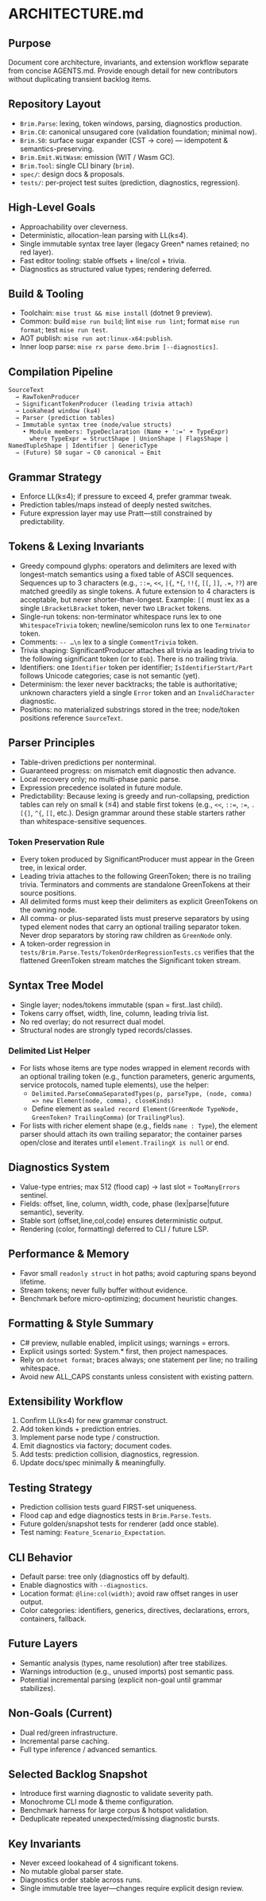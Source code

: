 # ARCHITECTURE.md

## Purpose
Document core architecture, invariants, and extension workflow separate from concise AGENTS.md. Provide enough detail for new contributors without duplicating transient backlog items.

## Repository Layout
- `Brim.Parse`: lexing, token windows, parsing, diagnostics production.
- `Brim.C0`: canonical unsugared core (validation foundation; minimal now).
- `Brim.S0`: surface sugar expander (CST → core) — idempotent & semantics-preserving.
- `Brim.Emit.WitWasm`: emission (WIT / Wasm GC).
- `Brim.Tool`: single CLI binary (`brim`).
- `spec/`: design docs & proposals.
- `tests/`: per-project test suites (prediction, diagnostics, regression).

## High-Level Goals
- Approachability over cleverness.
- Deterministic, allocation-lean parsing with LL(k≤4).
- Single immutable syntax tree layer (legacy Green* names retained; no red layer).
- Fast editor tooling: stable offsets + line/col + trivia.
- Diagnostics as structured value types; rendering deferred.

## Build & Tooling
- Toolchain: `mise trust && mise install` (dotnet 9 preview).
- Common: build `mise run build`; lint `mise run lint`; format `mise run format`; test `mise run test`.
- AOT publish: `mise run aot:linux-x64:publish`.
- Inner loop parse: `mise rx parse demo.brim [--diagnostics]`.

## Compilation Pipeline
```
SourceText
  → RawTokenProducer
  → SignificantTokenProducer (leading trivia attach)
  → Lookahead window (k≤4)
  → Parser (prediction tables)
  → Immutable syntax tree (node/value structs)
    • Module members: TypeDeclaration (Name + ':=' + TypeExpr)
      where TypeExpr = StructShape | UnionShape | FlagsShape | NamedTupleShape | Identifier | GenericType
  → (Future) S0 sugar → C0 canonical → Emit
```

## Grammar Strategy
- Enforce LL(k≤4); if pressure to exceed 4, prefer grammar tweak.
- Prediction tables/maps instead of deeply nested switches.
- Future expression layer may use Pratt—still constrained by predictability.

## Tokens & Lexing Invariants
- Greedy compound glyphs: operators and delimiters are lexed with longest-match semantics using a fixed table of ASCII sequences. Sequences up to 3 characters (e.g., `::=`, `<<`, `|{`, `*{`, `!!{`, `[[`, `]]`, `.=`, `??`) are matched greedily as single tokens. A future extension to 4 characters is acceptable, but never shorter-than-longest. Example: `[[` must lex as a single `LBracketLBracket` token, never two `LBracket` tokens.
- Single-run tokens: non-terminator whitespace runs lex to one `WhitespaceTrivia` token; newline/semicolon runs lex to one `Terminator` token.
- Comments: `-- …\n` lex to a single `CommentTrivia` token.
- Trivia shaping: SignificantProducer attaches all trivia as leading trivia to the following significant token (or to `Eob`). There is no trailing trivia.
- Identifiers: one `Identifier` token per identifier; `IsIdentifierStart/Part` follows Unicode categories; case is not semantic (yet).
- Determinism: the lexer never backtracks; the table is authoritative; unknown characters yield a single `Error` token and an `InvalidCharacter` diagnostic.
- Positions: no materialized substrings stored in the tree; node/token positions reference `SourceText`.

## Parser Principles
- Table-driven predictions per nonterminal.
- Guaranteed progress: on mismatch emit diagnostic then advance.
- Local recovery only; no multi-phase panic parse.
- Expression precedence isolated in future module.
- Predictability: Because lexing is greedy and run-collapsing, prediction tables can rely on small k (≤4) and stable first tokens (e.g., `<<`, `::=`, `:=`, `.[{]`, `^{`, `[[`, etc.). Design grammar around these stable starters rather than whitespace-sensitive sequences.

### Token Preservation Rule
- Every token produced by SignificantProducer must appear in the Green tree, in lexical order.
- Leading trivia attaches to the following GreenToken; there is no trailing trivia. Terminators and comments are standalone GreenTokens at their source positions.
- All delimited forms must keep their delimiters as explicit GreenTokens on the owning node.
- All comma- or plus-separated lists must preserve separators by using typed element nodes that carry an optional trailing separator token. Never drop separators by storing raw children as `GreenNode` only.
- A token-order regression in `tests/Brim.Parse.Tests/TokenOrderRegressionTests.cs` verifies that the flattened GreenToken stream matches the Significant token stream.

## Syntax Tree Model
- Single layer; nodes/tokens immutable (span = first..last child).
- Tokens carry offset, width, line, column, leading trivia list.
- No red overlay; do not resurrect dual model.
- Structural nodes are strongly typed records/classes.

### Delimited List Helper
- For lists whose items are type nodes wrapped in element records with an optional trailing token (e.g., function parameters, generic arguments, service protocols, named tuple elements), use the helper:
  - `Delimited.ParseCommaSeparatedTypes(p, parseType, (node, comma) => new Element(node, comma), closeKinds)`
  - Define element as `sealed record Element(GreenNode TypeNode, GreenToken? TrailingComma)` (or `TrailingPlus`).
- For lists with richer element shape (e.g., fields `name : Type`), the element parser should attach its own trailing separator; the container parses open/close and iterates until `element.TrailingX is null` or end.

## Diagnostics System
- Value-type entries; max 512 (flood cap) → last slot = `TooManyErrors` sentinel.
- Fields: offset, line, column, width, code, phase (lex|parse|future semantic), severity.
- Stable sort (offset,line,col,code) ensures deterministic output.
- Rendering (color, formatting) deferred to CLI / future LSP.

## Performance & Memory
- Favor small `readonly struct` in hot paths; avoid capturing spans beyond lifetime.
- Stream tokens; never fully buffer without evidence.
- Benchmark before micro-optimizing; document heuristic changes.

## Formatting & Style Summary
- C# preview, nullable enabled, implicit usings; warnings = errors.
- Explicit usings sorted: System.* first, then project namespaces.
- Rely on `dotnet format`; braces always; one statement per line; no trailing whitespace.
- Avoid new ALL_CAPS constants unless consistent with existing pattern.

## Extensibility Workflow
1. Confirm LL(k≤4) for new grammar construct.
2. Add token kinds + prediction entries.
3. Implement parse node type / construction.
4. Emit diagnostics via factory; document codes.
5. Add tests: prediction collision, diagnostics, regression.
6. Update docs/spec minimally & meaningfully.

## Testing Strategy
- Prediction collision tests guard FIRST-set uniqueness.
- Flood cap and edge diagnostics tests in `Brim.Parse.Tests`.
- Future golden/snapshot tests for renderer (add once stable).
- Test naming: `Feature_Scenario_Expectation`.

## CLI Behavior
- Default parse: tree only (diagnostics off by default).
- Enable diagnostics with `--diagnostics`.
- Location format: `@line:col(width)`; avoid raw offset ranges in user output.
- Color categories: identifiers, generics, directives, declarations, errors, containers, fallback.

## Future Layers
- Semantic analysis (types, name resolution) after tree stabilizes.
- Warnings introduction (e.g., unused imports) post semantic pass.
- Potential incremental parsing (explicit non-goal until grammar stabilizes).

## Non-Goals (Current)
- Dual red/green infrastructure.
- Incremental parse caching.
- Full type inference / advanced semantics.

## Selected Backlog Snapshot
- Introduce first warning diagnostic to validate severity path.
- Monochrome CLI mode & theme configuration.
- Benchmark harness for large corpus & hotspot validation.
- Deduplicate repeated unexpected/missing diagnostic bursts.

## Key Invariants
- Never exceed lookahead of 4 significant tokens.
- No mutable global parser state.
- Diagnostics order stable across runs.
- Single immutable tree layer—changes require explicit design review.
